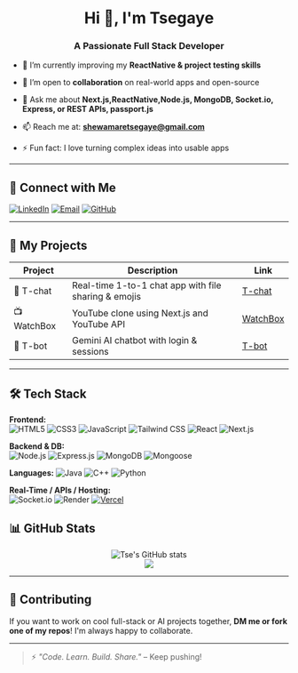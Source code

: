<h1 align="center">Hi 👋, I'm Tsegaye</h1>
<h3 align="center">A Passionate Full Stack Developer</h3>

- 🌱 I’m currently improving my **ReactNative & project testing skills**

- 👯 I’m open to **collaboration** on real-world apps and open-source

- 💬 Ask me about **Next.js,ReactNative,Node.js, MongoDB, Socket.io, Express, or REST APIs, passport.js**

- 📫 Reach me at: **shewamaretsegaye@gmail.com**

- ⚡ Fun fact: I love turning complex ideas into usable apps

---

## 🔗 Connect with Me
<p>
  <a href="https://linkedin.com/in/your-linkedin" target="_blank"><img alt="LinkedIn" src="https://img.shields.io/badge/LinkedIn-blue?logo=linkedin&style=flat&logoColor=white"/></a>
  <a href="mailto:shewamaretsegaye@gmail.com"><img alt="Email" src="https://img.shields.io/badge/Gmail-red?logo=gmail&style=flat&logoColor=white"/></a>
  <a href="https://github.com/tse-coder"><img alt="GitHub" src="https://img.shields.io/badge/GitHub-100000?logo=github&style=flat&logoColor=white"/></a>
</p>

---

## 🚀 My Projects

| Project | Description | Link |
|--------|-------------|------|
| 💬 T-chat | Real-time 1-to-1 chat app with file sharing & emojis | [T-chat](https://github.com/tse-coder/T-chat) |
| 📺 WatchBox | YouTube clone using Next.js and YouTube API | [WatchBox](https://github.com/tse-coder/WatchBox) |
| 🤖 T-bot | Gemini AI chatbot with login & sessions | [T-bot](https://github.com/tse-coder/t-bot) |

---

## 🛠️ Tech Stack

**Frontend:**  
![HTML5](https://img.shields.io/badge/html5-E34F26?style=flat&logo=html5&logoColor=white)
![CSS3](https://img.shields.io/badge/css3-1572B6?style=flat&logo=css3&logoColor=white)
![JavaScript](https://img.shields.io/badge/javascript-F7DF1E?style=flat&logo=javascript&logoColor=black)
![Tailwind CSS](https://img.shields.io/badge/Tailwind_CSS-38B2AC?style=flat&logo=tailwind-css&logoColor=white)
![React](https://img.shields.io/badge/React-20232A?style=flat&logo=react&logoColor=61DAFB)
![Next.js](https://img.shields.io/badge/Next.js-000000?style=flat&logo=next.js&logoColor=white)

**Backend & DB:**  
![Node.js](https://img.shields.io/badge/Node.js-339933?style=flat&logo=nodedotjs&logoColor=white)
![Express.js](https://img.shields.io/badge/Express.js-000000?style=flat&logo=express&logoColor=white)
![MongoDB](https://img.shields.io/badge/MongoDB-4EA94B?style=flat&logo=mongodb&logoColor=white)
![Mongoose](https://img.shields.io/badge/Mongoose-880000?style=flat)

**Languages:**
![Java](https://img.shields.io/badge/Java-ED8B00?style=flat&logo=java&logoColor=white)
![C++](https://img.shields.io/badge/C++-00599C?style=flat&logo=c%2B%2B&logoColor=white)
![Python](https://img.shields.io/badge/Python-3776AB?style=flat&logo=python&logoColor=white)

**Real-Time / APIs / Hosting:**  
![Socket.io](https://img.shields.io/badge/Socket.io-010101?style=flat&logo=socket.io&logoColor=white)
![Render](https://img.shields.io/badge/Render-46E3B7?style=flat&logo=render&logoColor=black)
[![Vercel](https://img.shields.io/badge/Vercel-000000?style=flat&logo=vercel&logoColor=white)](https://vercel.com/)


## 📊 GitHub Stats
<p align="center">
  <img src="https://github-readme-stats.vercel.app/api?username=tse-coder&show_icons=true&theme=radical" alt="Tse's GitHub stats" />
  <br/>
  <img src="https://github-readme-stats.vercel.app/api/top-langs/?username=tse-coder&layout=compact&theme=radical" />
</p>

---

## 🤝 Contributing
If you want to work on cool full-stack or AI projects together, **DM me or fork one of my repos**! I'm always happy to collaborate.

---

> ⚡ _"Code. Learn. Build. Share."_ – Keep pushing!


